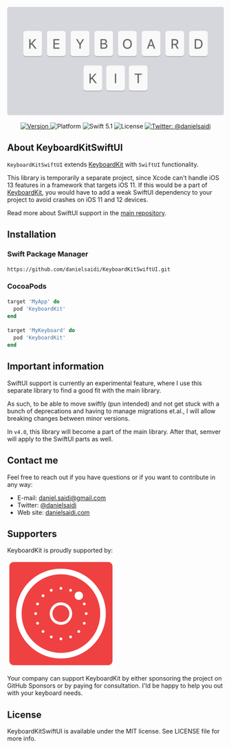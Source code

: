 <p align="center">
    <img src ="Resources/Logo.png" width=600 />
</p>

<p align="center">
    <a href="https://github.com/danielsaidi/KeyboardKitSwiftUI">
        <img src="https://badge.fury.io/gh/danielsaidi%2FKeyboardKitSwiftUI.svg?style=flat" alt="Version" />
    </a>
    <img src="https://img.shields.io/cocoapods/p/KeyboardKitSwiftUI.svg?style=flat" alt="Platform" />
    <img src="https://img.shields.io/badge/Swift-5.1-orange.svg" alt="Swift 5.1" />
    <img src="https://badges.frapsoft.com/os/mit/mit.svg?style=flat&v=102" alt="License" />
    <a href="https://twitter.com/danielsaidi">
        <img src="https://img.shields.io/badge/contact-@danielsaidi-blue.svg?style=flat" alt="Twitter: @danielsaidi" />
    </a>
</p>


## About KeyboardKitSwiftUI

`KeyboardKitSwiftUI` extends [KeyboardKit][KeyboardKit] with `SwiftUI` functionality. 

This library is temporarily a separate project, since Xcode can't handle iOS 13 features in a framework that targets iOS 11. If this would be a part of [KeyboardKit][KeyboardKit], you would have to add a weak SwiftUI dependency to your project to avoid crashes on iOS 11 and 12 devices.

Read more about SwiftUI support in the [main repository][KeyboardKit].


## Installation

### Swift Package Manager
```
https://github.com/danielsaidi/KeyboardKitSwiftUI.git
```

### CocoaPods

```ruby
target 'MyApp' do
  pod 'KeyboardKit'
end

target 'MyKeyboard' do
  pod 'KeyboardKit'
end
```


## Important information

SwiftUI support is currently an experimental feature, where I use this separate library to find a good fit with the main library.

As such, to be able to move swiftly (pun intended) and not get stuck with a bunch of deprecations and having to manage migrations et.al., I will allow breaking changes between minor versions.

In `v4.0`, this library will become a part of the main library. After that, semver will apply to the SwiftUI parts as well.  


## Contact me

Feel free to reach out if you have questions or if you want to contribute in any way:

* E-mail: [daniel.saidi@gmail.com][Email]
* Twitter: [@danielsaidi][Twitter]
* Web site: [danielsaidi.com][Website]


## Supporters

KeyboardKit is proudly supported by:

[![Anomaly Software](Resources/logos/anomaly.png "Anomaly Software")](http://anomaly.net.au/)

Your company can support KeyboardKit by either sponsoring the project on GitHub Sponsors or by paying for consultation. I'ld be happy to help you out with your keyboard needs. 


## License

KeyboardKitSwiftUI is available under the MIT license. See LICENSE file for more info.


[Email]: mailto:daniel.saidi@gmail.com
[Twitter]: http://www.twitter.com/danielsaidi
[Website]: http://www.danielsaidi.com

[Carthage]: https://github.com/Carthage/Carthage
[CocoaPods]: https://cocoapods.org/

[KeyboardKit]: https://github.com/danielsaidi/KeyboardKit

